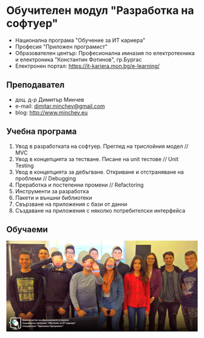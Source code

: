 # Обучителен модул "Разработка на софтуер"
- Национална програма "Обучение за ИТ кариера"
- Професия "Приложен програмист" 
- Образователен център: Професионална имназия по електротехника и електроника "Константин Фотинов", гр.Бургас  
- Електронен портал: https://it-kariera.mon.bg/e-learning/

## Преподавател
- доц. д-р Димитър Минчев
- e-mail: dimitar.minchev@gmail.com 
- blog: http://www.minchev.eu

## Учебна програма
1. Увод в разработката на софтуер. Преглед на трислойния модел // MVC
2. Увод в концепцията за тестване. Писане на unit тестове // Unit Testing
3. Увод в концепцията за дебъгване. Откриване и отстраняване на проблеми // Debugging
4. Преработка и постепенни промени // Refactoring
5. Инструменти за разработка
6. Пакети и външни библиотеки
7. Свързване на приложения с бази от данни
8. Създаване на приложения с няколко потребителски интерфейса

## Обучаеми
![group.jpg](group.jpg)

